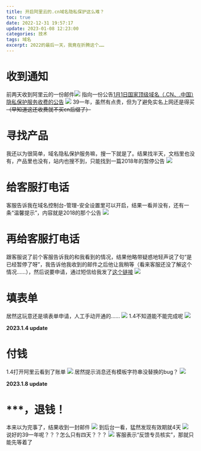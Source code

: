 ```yaml
---
title: 开启阿里云的.cn域名隐私保护这么难？
toc: true
date: 2022-12-31 19:57:17
update: 2023-01-08 12:23:00
categories: 技术
tags: 域名
excerpt: 2022的最后一天，我竟在折腾这个……
---
```

# 收到通知
前两天收到阿里云的一份邮件![](https://s1.ax1x.com/2022/12/31/pSCFNtg.png)
指向一份公告[1月1日国家顶级域名（.CN、.中国）隐私保护服务收费的公告](https://help.aliyun.com/noticelist/articleid/1061803879.html)
![](https://s1.ax1x.com/2022/12/31/pSCFUhQ.png)
39一年，虽然有点贵，但为了避免实名上网还是得买 ~~（早知道这还收费就不买cn后缀了）~~

# 寻找产品
我还以为很简单，域名隐私保护服务嘛，搜一下就是了。结果找半天，文档里也没有，产品里也没有，站内也搜不到，只能找到一篇2018年的暂停公告
![](https://s1.ax1x.com/2022/12/31/pSCF0cn.png)

# 给客服打电话
客服告诉我在域名控制台-管理-安全设置里可以开启，结果一看并没有，还有一条“温馨提示”，内容就是2018的那个公告
![](https://s1.ax1x.com/2022/12/31/pSCFhcR.png)

# 再给客服打电话
跟客服说了前个客服告诉我的和我看到的情况，结果他略带疑惑地轻声说了句“是已经暂停了呀”，我告诉他我收到的邮件之后他让我稍等（看来客服还没了解这个情况……），然后说要申请，通过短信给我发了[这个链接](https://survey.aliyun.com/apps/zhiliao/JktcWw9V7)
![](https://s1.ax1x.com/2022/12/31/pSCkkCQ.png)

# 填表单
居然这玩意还是填表单申请，人工手动开通的……
![](https://s1.ax1x.com/2022/12/31/pSCkeuq.png)
1.4不知道能不能完成呢
![](https://s1.ax1x.com/2022/12/31/pSCkmD0.png)

**2023.1.4 update**
# 付钱
1.4打开阿里云看到了账单
![](https://s1.ax1x.com/2023/01/04/pSkpoq0.jpg)
居然提示消息还有模板字符串没替换的bug？
![](https://s1.ax1x.com/2023/01/04/pSk9PIO.jpg)

**2023.1.8 update**
# ***，退钱！
本来以为完事了，结果收到一封邮件
![](https://s1.ax1x.com/2023/01/08/pSVq9jx.png)
到后台一看，猛然发现有效期就4天
![](https://s1.ax1x.com/2023/01/08/pSVbv4J.png)
说好的39一年呢？？？怎么只有四天？？？
![](https://s1.ax1x.com/2023/01/08/pSVqm8A.png)
客服表示“反馈专员核实”，那就只能先等着了